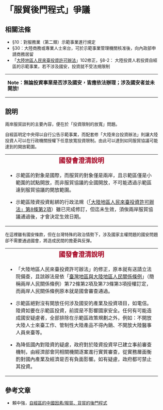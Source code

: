 # 「服貿後門程式」爭議

## 相關法條

* §10：對服務業（第二類）示範事業進行規定
* §30：大陸商務或專業人士來台，可於示範事業管理機關核准後，向內政部申請商務居留
* 「[大陸地區人民來臺投資許可辦法](http://www.moeaic.gov.tw/system_external/ctlr?PRO=LawsLoad&id=64)」102修正，§8-2： 大陸投資人若投資自經區的示範事業，若不涉及國安，投資就不受法規限制
<table border="0">
<tbody>
<tr>
<td>
<p style="line-height: 14pt;"><strong><span style="font-size: 12pt;" lang="ZH-TW">Note：無論投資事業是否涉及國安，皆應依法辦理；涉及國安者並未開放!</span><strong></p>
</td>
</tr>
</tbody>
</table>

## 說明

兩岸服貿談判的主要內容，便在於「投資限制的放寬」問題。

自經區明定中央得以自行公告示範事業，而配套修「大陸來台投資辦法」則讓大陸投資人可以在行政機關授權下任意放寬投資限制。由此可以達到如同服貿協議可能達到的開放範圍。
<table border="0">
<tbody>
<tr>
<td style="text-align: center;"><strong><span style="font-size: 16pt; font-family: 微軟正黑體, sans-serif; font-style: normal; font-variant: normal; line-height: normal; color: #a50021;" lang="ZH-TW">國發會澄清說明</span></strong></td>
</tr>
<tr>
<td>
<ul>
<li>
<p>示範區的對象是國際，而服貿的對象僅是兩岸，且示範區僅是小範圍的試點開放，而非服貿協議的全國開放，不可能透過示範區達到服貿協議的開放範圍。</p>
</li>
<li>
<p>示範區陸資投資鬆綁的行政法規（<a href="http://www.moeaic.gov.tw/system_external/ctlr?PRO=LawsLoad&amp;id=64">「大陸地區人民來臺投資許可辦法」第8條第2項</a>）雖已完成修訂，但迄未生效，須俟兩岸服貿協議通過後，才會決定生效日期。</p>
</li>
</ul>
</td>
</tr>
</tbody>
</table>

在這裡雖有國安條款，但在台灣特殊的政治情勢下，涉及國家主權問題的國安問題卻不需要通過國會，將造成民間的擔憂與反彈。
<table border="0">
<tbody>
<tr>
<td style="text-align: center;"><strong><span style="font-size: 16pt; font-family: 微軟正黑體, sans-serif; color: #a50021;" lang="ZH-TW">國發會澄清說明</span></strong></td>
</tr>
<tr>
<td>
<ul>
<li>
<p>「大陸地區人民來臺投資許可辦法」的修正，原本就有送請立法院備查，且該辦法是依「<a href="http://law.moj.gov.tw/LawClass/LawAll.aspx?PCode=Q0010001">臺灣地區與大陸地區人民關係條例</a>」（簡稱兩岸人民關係條例）第72條第2項及第73條第3項授權訂定，而兩岸人民關係條例原本就是國會審查通過。</p>
</li>
<li>
<p>示範區絕對沒有開放任何涉及國安的產業及投資項目，如電信。陸資如要在示範區投資，前提是不影響國家安全。任何有可能造成國安疑慮者，全部排除在示範區政策規劃之外，例如：不開放大陸人士來臺工作、管制性大陸產品不得內銷、不開放大陸醫事人員來臺等。</p>
</li>
<li>
<p>為降低國內對陸資的疑慮，政府對於陸資投資早已建立事前審查機制，由經濟部會同相關機關逐案進行實質審查，從實務層面衡酌對國內產業及經濟是否有負面影響。如有疑慮，政府都可禁止其投資。</p>
</li>
</ul>
</td>
</tr>
</tbody>
</table>

## 參考文章

* 賴中強，[自經區的中國因素/服貿、貨貿的後門程式](https://sites.google.com/a/labor.ngo.tw/labor/activities/symposium/fepzs/10)
